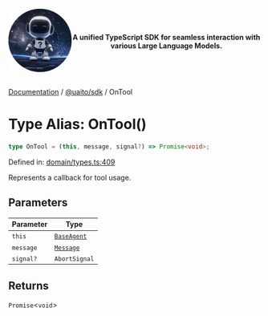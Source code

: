 <div style="display:flex; align-items:center;">
<p align="center">
  <img src="../UAITO.png" alt="UAITO Logo" width="200"/>
</p>

<p align="center">
  <strong>A unified TypeScript SDK for seamless interaction with various Large Language Models.</strong>
</p>
</div>

[Documentation](README.md) / [@uaito/sdk](@uaito.sdk.md) / OnTool

# Type Alias: OnTool()

```ts
type OnTool = (this, message, signal?) => Promise<void>;
```

Defined in: [domain/types.ts:409](https://github.com/elribonazo/uaito/blob/c19018bfe74c91c77b7bc1d63c1e0fc37da6651a/packages/sdk/src/domain/types.ts#L409)

Represents a callback for tool usage.

## Parameters

| Parameter | Type |
| ------ | ------ |
| `this` | [`BaseAgent`](@uaito.sdk.Class.BaseAgent.md) |
| `message` | [`Message`](@uaito.sdk.TypeAlias.Message.md) |
| `signal?` | `AbortSignal` |

## Returns

`Promise`\<`void`\>
